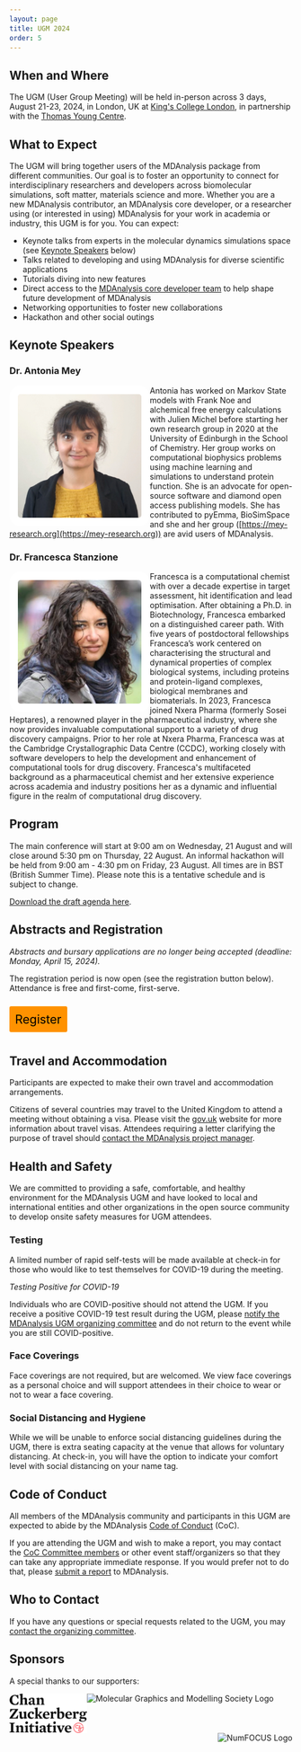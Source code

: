 ```yaml
---
layout: page
title: UGM 2024
order: 5
---
```


## When and Where
The UGM (User Group Meeting) will be held in-person across 3 days, August 21-23, 2024, in London, UK at [King's College London](https://www.kcl.ac.uk/visit/bush-house), in partnership with the [Thomas Young Centre](https://thomasyoungcentre.org/).

## What to Expect
The UGM will bring together users of the MDAnalysis package from different communities. Our goal is to foster an opportunity to connect for interdisciplinary researchers and developers across biomolecular simulations, soft matter, materials science and more. Whether you are a new MDAnalysis contributor, an MDAnalysis core developer, or a researcher using (or interested in using) MDAnalysis for your work in academia or industry, this UGM is for you. You can expect:
* Keynote talks from experts in the molecular dynamics simulations space (see [Keynote Speakers](https://www.mdanalysis.org/pages/ugm2024/#keynote-speakers) below)
* Talks related to developing and using MDAnalysis for diverse scientific applications
* Tutorials diving into new features
* Direct access to the [MDAnalysis core developer team][coredev] to help shape future development of MDAnalysis
* Networking opportunities to foster new collaborations
* Hackathon and other social outings

## Keynote Speakers
### Dr. Antonia Mey

<img
src="/public/images/UGM2024photo_Mey.jpg"
title="Dr. Antonia Mey" alt="Dr. Antonia Mey"
style="float: left; width: 220px; height: 220px; border-radius: 20px; border: 15px solid white" />

Antonia has worked on Markov State models with Frank Noe and alchemical free energy calculations with Julien Michel before starting her own research group in 2020 at the University of Edinburgh in the School of Chemistry. Her group works on computational biophysics problems using machine learning and simulations to understand protein function. She is an advocate for open-source software and diamond open access publishing models. She has contributed to pyEmma, BioSimSpace and she and her group ([https://mey-research.org](https://mey-research.org)) are avid users of MDAnalysis. 

### Dr. Francesca Stanzione

<img
src="/public/images/UGM2024photo_Stanzione.jpg"
title="Dr. Francesca Stanzione" alt="Dr. Francesca Stanzione"
style="float: left; width: 220px; height: 220px; border-radius: 20px; border: 15px solid white" />

Francesca is a computational chemist with over a decade expertise in target assessment, hit identification and lead optimisation. After obtaining a Ph.D. in Biotechnology, Francesca embarked on a distinguished career path. With five years of postdoctoral fellowships Francesca’s work centered on characterising the structural and dynamical properties of complex biological systems, including proteins and protein-ligand complexes, biological membranes and biomaterials. In 2023, Francesca joined Nxera Pharma (formerly Sosei Heptares), a renowned player in the pharmaceutical industry, where she now provides invaluable computational support to a variety of drug discovery campaigns. Prior to her role at Nxera Pharma, Francesca was at the Cambridge Crystallographic Data Centre (CCDC), working closely with software developers to help the development and enhancement of computational tools for drug discovery. Francesca's multifaceted background as a pharmaceutical chemist and her extensive experience across academia and industry positions her as a dynamic and influential figure in the realm of computational drug discovery.

## Program
The main conference will start at 9:00 am on Wednesday, 21 August and will close around 5:30 pm on Thursday, 22 August. An informal hackathon will be held from 9:00 am - 4:30 pm on Friday, 23 August. All times are in BST (British Summer Time). Please note this is a tentative schedule and is subject to change.

[Download the draft agenda here][agenda].

## Abstracts and Registration
*Abstracts and bursary applications are no longer being accepted (deadline: Monday, April 15, 2024).*

The registration period is now open (see the registration button below). Attendance is free and first-come, first-serve.

<a href="https://forms.gle/rr15hUYZcRX4bgkp6" target="_blank" style="background:#FF9200;padding:10px;margin:10px 0px;text-align:center;text-decoration:none;font-size:16pt;color:#000000;display:inline-block;border-radius:3px">Register</a>

## Travel and Accommodation
Participants are expected to make their own travel and accommodation arrangements.

Citizens of several countries may travel to the United Kingdom to attend a meeting without obtaining a visa. Please visit the [gov.uk](https://www.gov.uk/browse/visas-immigration/tourist-short-stay-visas) website for more information about travel visas. Attendees requiring a letter clarifying the purpose of travel should [contact the MDAnalysis project manager][email]. 

## Health and Safety
We are committed to providing a safe, comfortable, and healthy environment for the MDAnalysis UGM and have looked to local and international entities and other organizations in the open source community to develop onsite safety measures for UGM attendees.

### Testing
A limited number of rapid self-tests will be made available at check-in for those who would like to test themselves for COVID-19 during the meeting.

*Testing Positive for COVID-19*

Individuals who are COVID-positive should not attend the UGM. If you receive a positive COVID-19 test result during the UGM, please [notify the MDAnalysis UGM organizing committee][ugm_email] and do not return to the event while you are still COVID-positive.

### Face Coverings
Face coverings are not required, but are welcomed. We view face coverings as a personal choice and will support attendees in their choice to wear or not to wear a face covering.

### Social Distancing and Hygiene
While we will be unable to enforce social distancing guidelines during the UGM, there is extra seating capacity at the venue that allows for voluntary distancing. At check-in, you will have the option to indicate your comfort level with social distancing on your name tag.

## Code of Conduct
All members of the MDAnalysis community and participants in this UGM are expected to abide by the MDAnalysis [Code of Conduct][coc] (CoC).

If you are attending the UGM and wish to make a report, you may contact the [CoC Committee members](https://www.mdanalysis.org/pages/team/#roles) or other event staff/organizers so that they can take any appropriate immediate response. If you would prefer not to do that, please [submit a report][coc_report] to MDAnalysis.

## Who to Contact
If you have any questions or special requests related to the UGM, you may [contact the organizing committee][ugm_email].

## Sponsors
A special thanks to our supporters:

<img
src="/public/images/CZI_Logo.jpg"
title="Chan Zuckerberg Initiative Logo" alt="Chan Zuckerberg Initiative Logo"
style="float: left; height: 5em; " />

<img
src="/public/images/MGMS_Logo.jpg"
title="Molecular Graphics and Modelling Society Logo" alt="Molecular Graphics and Modelling Society Logo"
style="float: left; height: 5em; " />

<img
src="/public/images/numfocus.png"
title="NumFOCUS Logo" alt="NumFOCUS Logo"
style="float: right; height: 5em; " />

[agenda]: {{site.data_files}}/mdaUGM2024_agenda.pdf
[coredev]: https://www.mdanalysis.org/about/#mdanalysis-core-developers
[email]: mailto:community@mdanalysis.org
[coc]: https://www.mdanalysis.org/pages/conduct/
[coc_report]: https://docs.google.com/forms/d/e/1FAIpQLSeID-DiFMbXAHFeeiNgPKiCoa3FwA5I_92xE9cqlZB-3J49zA/viewform?c=0&w=1
[ugm_email]: mailto:ugm@mdanalysis.org
